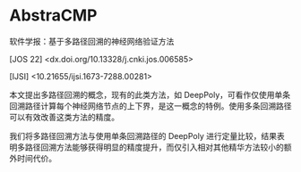 # AbstraCMP

软件学报：基于多路径回溯的神经网络验证方法

[JOS 22] <dx.doi.org/10.13328/j.cnki.jos.006585>

[IJSI]  <10.21655/ijsi.1673-7288.00281>

本文提出多路径回溯的概念，现有的此类方法，如 DeepPoly，可看作仅使用单条回溯路径计算每个神经网络节点的上下界，是这一概念的特例。使用多条回溯路径可以有效改善这类方法的精度。

我们将多路径回溯方法与使用单条回溯路径的 DeepPoly 进行定量比较，结果表明多路径回溯方法能够获得明显的精度提升，而仅引入相对其他精华方法较小的额外时间代价。
